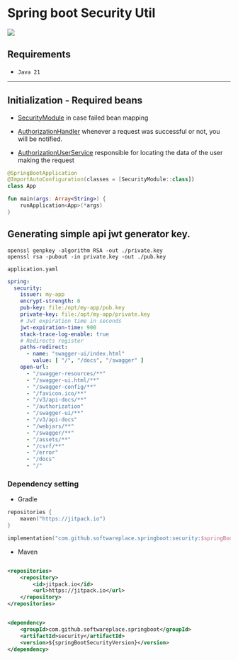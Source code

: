 # Spring boot Security Util

[![](https://jitpack.io/v/softwareplace/springboot.svg)](https://jitpack.io/#softwareplace/springboot)

## Requirements

- `Java 21`

****

## Initialization - Required beans

- [SecurityModule](security/src/main/kotlin/com/github/softwareplace/springboot/security/SecurityModule.kt) in case
  failed bean mapping

- [AuthorizationHandler](security/src/main/kotlin/com/github/softwareplace/springboot/security/authorization/AuthorizationHandler.kt)
  whenever a request was successful or not, you will be notified.

- [AuthorizationUserService](security/src/main/kotlin/com/github/softwareplace/springboot/security/service/AuthorizationUserService.kt)
  responsible for locating the data of the user making the request

```kotlin
@SpringBootApplication
@ImportAutoConfiguration(classes = [SecurityModule::class])
class App

fun main(args: Array<String>) {
    runApplication<App>(*args)
}
```

## Generating simple api jwt generator key.

```shell
openssl genpkey -algorithm RSA -out ./private.key 
openssl rsa -pubout -in private.key -out ./pub.key   
```

`application.yaml`

```yaml
spring:
  security:
    issuer: my-app
    encrypt-strength: 6
    pub-key: file:/opt/my-app/pub.key
    private-key: file:/opt/my-app/private.key
    # Jwt expiration time in seconds
    jwt-expiration-time: 900
    stack-trace-log-enable: true
    # Redirects register
    paths-redirect:
      - name: "swagger-ui/index.html"
        value: [ "/", "/docs", "/swagger" ]
    open-url:
      - "/swagger-resources/**"
      - "/swagger-ui.html/**"
      - "/swagger-config/**"
      - "/favicon.ico/**"
      - "/v3/api-docs/**"
      - "/authorization"
      - "/swagger-ui/**"
      - "/v3/api-docs"
      - "/webjars/**"
      - "/swagger/**"
      - "/assets/**"
      - "/csrf/**"
      - "/error"
      - "/docs"
      - "/"
```

### Dependency setting

- Gradle

```kotlin
repositories {
    maven("https://jitpack.io")
}
```

```kotlin
implementation("com.github.softwareplace.springboot:security:$springBootSecurityVersion")
```

- Maven

```xml

<repositories>
    <repository>
        <id>jitpack.io</id>
        <url>https://jitpack.io</url>
    </repository>
</repositories>
```

```xml

<dependency>
    <groupId>com.github.softwareplace.springboot</groupId>
    <artifactId>security</artifactId>
    <version>${springBootSecurityVersion}</version>
</dependency>
```
